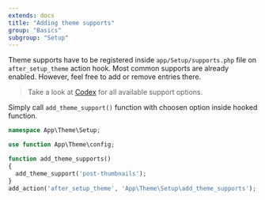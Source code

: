 ```yaml
---
extends: docs
title: "Adding theme supports"
group: "Basics"
subgroup: "Setup"
---
```


Theme supports have to be registered inside `app/Setup/supports.php` file on `after_setup_theme` action hook. Most common supports are already enabled. However, feel free to add or remove entries there.

> Take a look at [Codex](https://developer.wordpress.org/reference/functions/add_theme_support/#more-information) for all available support options.

Simply call `add_theme_support()` function with choosen option inside hooked function.

```php
namespace App\Theme\Setup;

use function App\Theme\config;

function add_theme_supports()
{
  add_theme_support('post-thumbnails');
}
add_action('after_setup_theme', 'App\Theme\Setup\add_theme_supports');
```
